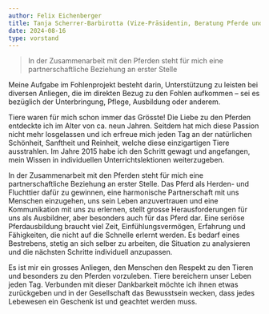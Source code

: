 ```yaml
---
author: Felix Eichenberger
title: Tanja Scherrer-Barbirotta (Vize-Präsidentin, Beratung Pferde und Haltung)
date: 2024-08-16
type: vorstand
---
```


> In der Zusammenarbeit mit den Pferden steht für mich eine partnerschaftliche Beziehung an erster Stelle

Meine Aufgabe im Fohlenprojekt besteht darin, Unterstützung zu leisten bei diversen Anliegen, die im direkten Bezug zu den Fohlen aufkommen – sei es bezüglich der Unterbringung, Pflege, Ausbildung oder anderem.

Tiere waren für mich schon immer das Grösste! Die Liebe zu den Pferden entdeckte ich im Alter von ca. neun Jahren. Seitdem hat mich diese Passion nicht mehr losgelassen und ich erfreue mich jeden Tag an der natürlichen Schönheit, Sanftheit und Reinheit, welche diese einzigartigen Tiere ausstrahlen. Im Jahre 2015 habe ich den Schritt gewagt und angefangen, mein Wissen in individuellen Unterrichtslektionen weiterzugeben.

In der Zusammenarbeit mit den Pferden steht für mich eine partnerschaftliche Beziehung an erster Stelle. Das Pferd als Herden- und Fluchttier dafür zu gewinnen, eine harmonische Partnerschaft mit uns Menschen einzugehen, uns sein Leben anzuvertrauen und eine Kommunikation mit uns zu erlernen, stellt grosse Herausforderungen für uns als Ausbildner, aber besonders auch für das Pferd dar. Eine seriöse Pferdausbildung braucht viel Zeit, Einfühlungsvermögen, Erfahrung und Fähigkeiten, die nicht auf die Schnelle erlernt werden. Es bedarf eines Bestrebens, stetig an sich selber zu arbeiten, die Situation zu analysieren und die nächsten Schritte individuell anzupassen.

Es ist mir ein grosses Anliegen, den Menschen den Respekt zu den Tieren und besonders zu den Pferden vorzuleben. Tiere bereichern unser Leben jeden Tag. Verbunden mit dieser Dankbarkeit möchte ich ihnen etwas zurückgeben und in der Gesellschaft das Bewusstsein wecken, dass jedes Lebewesen ein Geschenk ist und geachtet werden muss.